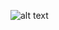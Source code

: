 ![alt text](https://github.com/helgesander02/recommendationsystem_study/blob/main/Recall/img/MatrixCompletion.jpg)